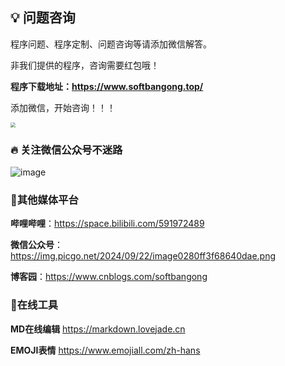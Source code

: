 ## 💡 问题咨询

程序问题、程序定制、问题咨询等请添加微信解答。

非我们提供的程序，咨询需要红包哦！

**程序下载地址：https://www.softbangong.top/**

添加微信，开始咨询！！！

<img src="https://s2.loli.net/2024/11/05/aHrT85bE6DwWGYs.png" style="zoom:50%;" />

### 🔥 关注微信公众号不迷路

![image](https://img.picgo.net/2024/09/22/image0280ff3f68640dae.png)  

### 🌰其他媒体平台

**哔哩哔哩**：https://space.bilibili.com/591972489

**微信公众号**：https://img.picgo.net/2024/09/22/image0280ff3f68640dae.png

**博客园**：https://www.cnblogs.com/softbangong

### 🔨在线工具

**MD在线编辑**
https://markdown.lovejade.cn

**EMOJI表情** https://www.emojiall.com/zh-hans


